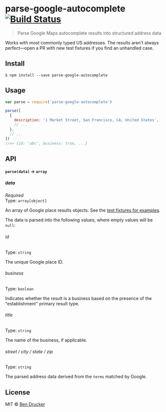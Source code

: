 # parse-google-autocomplete [![Build Status](https://travis-ci.org/bendrucker/parse-google-autocomplete.svg?branch=master)](https://travis-ci.org/bendrucker/parse-google-autocomplete)

> Parse Google Maps autocomplete results into structured address data

Works with most commonly typed US addresses. The results aren't always perfect—open a PR with new test fixtures if you find an unhandled case.

## Install

```
$ npm install --save parse-google-autocomplete
```


## Usage

```js
var parse = require('parse-google-autocomplete')

parse([
  {
    description: '1 Market Street, San Francisco, CA, United States',
    // ...
  },
  // ...
])
//=> {id: 'abc', business: true, ...}
```

## API

#### `parse(data)` -> `array`

##### data

*Required*  
Type: `array[object]`

An array of Google place results objects. See the [test fixtures for examples](fixtures).

The data is parsed into the following values, where empty values will be `null`:

###### id

Type: `string`

The unique Google place ID.

###### business

Type: `boolean`

Indicates whether the result is a business based on the presence of the "establishment" primary result type.

###### title

Type: `string`

The name of the business, if applicable.

###### street / city / state / zip

Type: `string`

The parsed address data derived from the `terms` matched by Google.

## License

MIT © [Ben Drucker](http://bendrucker.me)
